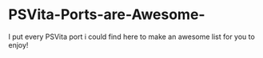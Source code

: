 # PSVita-Ports-are-Awesome-
I put every PSVita port i could find here to make an awesome list for you to enjoy!
